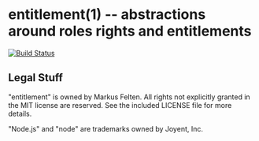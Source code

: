 entitlement(1) -- abstractions around roles rights and entitlements
==============================

[![Build Status](https://secure.travis-ci.org/arlac77/entitlement.png)](http://travis-ci.org/arlac77/entitlement)

## Legal Stuff

"entitlement" is owned by Markus Felten.  All
rights not explicitly granted in the MIT license are reserved. See the
included LICENSE file for more details.

"Node.js" and "node" are trademarks owned by Joyent, Inc.
